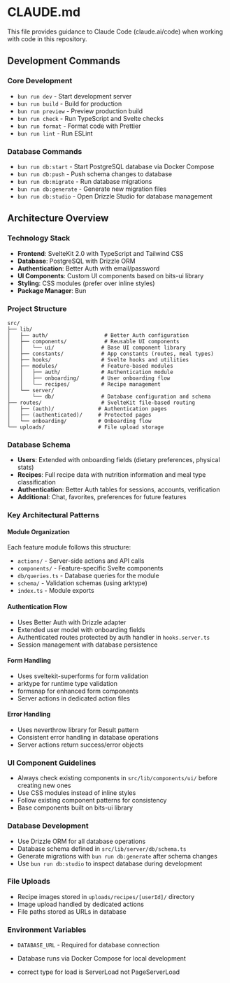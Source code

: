 # CLAUDE.md

This file provides guidance to Claude Code (claude.ai/code) when working with code in this repository.

## Development Commands

### Core Development

- `bun run dev` - Start development server
- `bun run build` - Build for production
- `bun run preview` - Preview production build
- `bun run check` - Run TypeScript and Svelte checks
- `bun run format` - Format code with Prettier
- `bun run lint` - Run ESLint

### Database Commands

- `bun run db:start` - Start PostgreSQL database via Docker Compose
- `bun run db:push` - Push schema changes to database
- `bun run db:migrate` - Run database migrations
- `bun run db:generate` - Generate new migration files
- `bun run db:studio` - Open Drizzle Studio for database management

## Architecture Overview

### Technology Stack

- **Frontend**: SvelteKit 2.0 with TypeScript and Tailwind CSS
- **Database**: PostgreSQL with Drizzle ORM
- **Authentication**: Better Auth with email/password
- **UI Components**: Custom UI components based on bits-ui library
- **Styling**: CSS modules (prefer over inline styles)
- **Package Manager**: Bun

### Project Structure

```
src/
├── lib/
│   ├── auth/                  # Better Auth configuration
│   ├── components/            # Reusable UI components
│   │   └── ui/               # Base UI component library
│   ├── constants/            # App constants (routes, meal types)
│   ├── hooks/                # Svelte hooks and utilities
│   ├── modules/              # Feature-based modules
│   │   ├── auth/             # Authentication module
│   │   ├── onboarding/       # User onboarding flow
│   │   └── recipes/          # Recipe management
│   └── server/
│       └── db/               # Database configuration and schema
├── routes/                   # SvelteKit file-based routing
│   ├── (auth)/              # Authentication pages
│   ├── (authenticated)/     # Protected pages
│   └── onboarding/          # Onboarding flow
└── uploads/                 # File upload storage
```

### Database Schema

- **Users**: Extended with onboarding fields (dietary preferences, physical stats)
- **Recipes**: Full recipe data with nutrition information and meal type classification
- **Authentication**: Better Auth tables for sessions, accounts, verification
- **Additional**: Chat, favorites, preferences for future features

### Key Architectural Patterns

#### Module Organization

Each feature module follows this structure:

- `actions/` - Server-side actions and API calls
- `components/` - Feature-specific Svelte components
- `db/queries.ts` - Database queries for the module
- `schema/` - Validation schemas (using arktype)
- `index.ts` - Module exports

#### Authentication Flow

- Uses Better Auth with Drizzle adapter
- Extended user model with onboarding fields
- Authenticated routes protected by auth handler in `hooks.server.ts`
- Session management with database persistence

#### Form Handling

- Uses sveltekit-superforms for form validation
- arktype for runtime type validation
- formsnap for enhanced form components
- Server actions in dedicated action files

#### Error Handling

- Uses neverthrow library for Result pattern
- Consistent error handling in database operations
- Server actions return success/error objects

### UI Component Guidelines

- Always check existing components in `src/lib/components/ui/` before creating new ones
- Use CSS modules instead of inline styles
- Follow existing component patterns for consistency
- Base components built on bits-ui library

### Database Development

- Use Drizzle ORM for all database operations
- Database schema defined in `src/lib/server/db/schema.ts`
- Generate migrations with `bun run db:generate` after schema changes
- Use `bun run db:studio` to inspect database during development

### File Uploads

- Recipe images stored in `uploads/recipes/[userId]/` directory
- Image upload handled by dedicated actions
- File paths stored as URLs in database

### Environment Variables

- `DATABASE_URL` - Required for database connection
- Database runs via Docker Compose for local development

- correct type for load is ServerLoad not PageServerLoad
